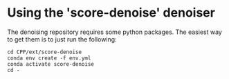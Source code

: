 # Using the 'score-denoise' denoiser

The denoising repository requires some python packages.
The easiest way to get them is to just run the following:

```
cd CPP/ext/score-denoise
conda env create -f env.yml
conda activate score-denoise
cd -
```